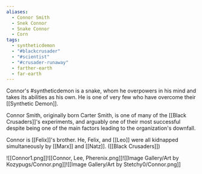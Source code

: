 ```yaml
---
aliases:
  - Connor Smith
  - Snek Connor
  - Snake Connor
  - Corn
tags:
  - syntheticdemon
  - "#blackcrusader"
  - "#scientist"
  - "#crusader-runaway"
  - farther-earth
  - far-earth
---
```

Connor's #syntheticdemon is a snake, whom he overpowers in his mind and takes its abilities as his own. He is one of very few who have overcome their [[Synthetic Demon]].

Connor Smith, originally born Carter Smith, is one of many of the [[Black Crusaders]]'s experiments, and arguably one of their most successful despite being one of the main factors leading to the organization's downfall.

Connor is [[Felix]]'s brother. He, Felix, and [[Leo]] were all kidnapped simultaneously by [[Marx]] and [[Natz]]. ([[Black Crusaders]])

![[Connor1.png]]![[Connor, Lee, Pherenix.png]]![[Image Gallery/Art by Kozypugs/Connor.png]]![[Image Gallery/Art by Stetchy0/Connor.png]]
